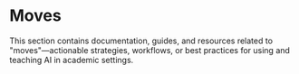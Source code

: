 # Moves

This section contains documentation, guides, and resources related to "moves"—actionable strategies, workflows, or best practices for using and teaching AI in academic settings.
